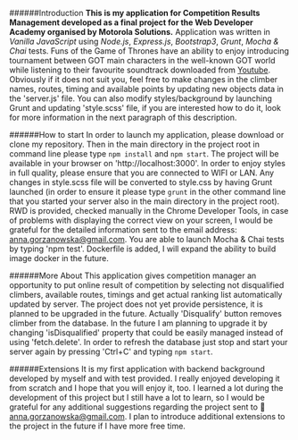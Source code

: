 ######Introduction
**This is my application for Competition Results Management developed as a final project for the Web Developer Academy organised by Motorola Solutions.**
Application was written in *Vanilla JavaScript* using *Node.js*, *Express.js*, *Bootstrap3*, *Grunt*, *Mocha & Chai* tests.
Funs of the Game of Thrones have an ability to enjoy introducing tournament between GOT main characters in the well-known GOT world while listening to their favourite soundtrack downloaded from [Youtube](https://www.youtube.com/watch?v=Hf9u3jPvkkI). Obviously if it does not suit you, feel free to make changes in the climber names, routes, timing and available points by updating new objects data in the 'server.js' file. You can also modify styles/background by launching Grunt and updating 'style.scss' file, if you are interested how to do it, look for more information in the next paragraph of this description.

######How to start
In order to launch my application, please download or clone my repository. Then in the main directory in the project root in command line please type `npm install` and `npm start`. The project will be available in your browser on 'http://localhost:3000'. In order to enjoy styles in full quality, please ensure that you are connected to WIFI or LAN. Any changes in style.scss file will be converted to style.css by having Grunt launched (in order to ensure it please type `grunt` in the other command line that you started your server also in the main directory in the project root). RWD is provided, checked manually in the Chrome Developer Tools, in case of problems with displaying the correct view on your screen, I would be grateful for the detailed information sent to the email address: anna.gorzanowska@gmail.com. You are able to launch Mocha & Chai tests by typing 'npm test'. Dockerfile is added, I will expand the ability to build image docker in the future.

######More About
This application gives competition manager an opportunity to put online result of competition by selecting not disqualified climbers, available routes, timings and get actual ranking list automatically updated by server. The project does not yet provide persistence, it is planned to be upgraded in the future.
Actually 'Disqualify' button removes climber from the database. In the future I am planning to upgrade it by changing 'isDisqualified' property that could be easily managed instead of using 'fetch.delete'. In order to refresh the database just stop and start your server again by pressing 'Ctrl+C' and typing `npm start`.

######Extensions
It is my first application with backend background developed by myself and with test provided. I really enjoyed developing it from scratch and I hope that you will enjoy it, too.
I learned a lot during the development of this project but I still have a lot to learn, so I would be grateful for any additional suggestions regarding the project sent to :e-mail: anna.gorzanowska@gmail.com. I plan to introduce additional extensions to the project in the future if I have more free time.
